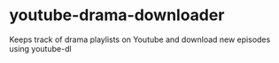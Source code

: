 # youtube-drama-downloader
Keeps track of drama playlists on Youtube and download new episodes using youtube-dl
